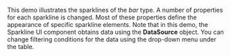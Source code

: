 This demo illustrates the sparklines of&nbsp;the _bar_ type. A&nbsp;number of&nbsp;properties for each sparkline is&nbsp;changed. Most of&nbsp;these properties define the appearance of&nbsp;specific sparkline elements. Note that in&nbsp;this demo, the Sparkline UI component obtains data using the **DataSource** object. You can change filtering conditions for the data using the drop-down menu under the table.
